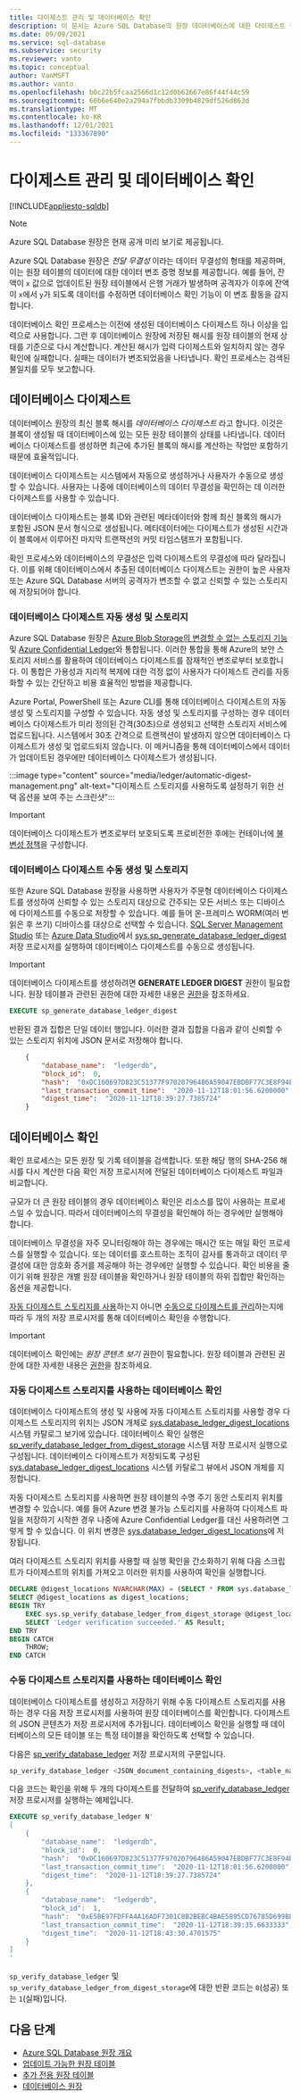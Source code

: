 ```yaml
---
title: 다이제스트 관리 및 데이터베이스 확인
description: 이 문서는 Azure SQL Database의 원장 데이터베이스에 대한 다이제스트 정보 및 데이터베이스 확인 관련 정보를 제공합니다.
ms.date: 09/09/2021
ms.service: sql-database
ms.subservice: security
ms.reviewer: vanto
ms.topic: conceptual
author: VanMSFT
ms.author: vanto
ms.openlocfilehash: b0c22b5fcaa2566d1c12d0b62667e86f44f44c59
ms.sourcegitcommit: 66b6e640e2a294a7fbbdb3309b4829df526d863d
ms.translationtype: MT
ms.contentlocale: ko-KR
ms.lasthandoff: 12/01/2021
ms.locfileid: "133367890"
---
```

# <a name="digest-management-and-database-verification"></a>다이제스트 관리 및 데이터베이스 확인

[!INCLUDE[appliesto-sqldb](../includes/appliesto-sqldb.md)]

> [!NOTE]
> Azure SQL Database 원장은 현재 공개 미리 보기로 제공됩니다.

Azure SQL Database 원장은 *전달 무결성* 이라는 데이터 무결성의 형태를 제공하며, 이는 원장 테이블의 데이터에 대한 데이터 변조 증명 정보를 제공합니다. 예를 들어, 잔액이 `x` 값으로 업데이트된 원장 테이블에서 은행 거래가 발생하며 공격자가 이후에 잔액이 `x`에서 `y`가 되도록 데이터를 수정하면 데이터베이스 확인 기능이 이 변조 활동을 감지합니다.  

데이터베이스 확인 프로세스는 이전에 생성된 데이터베이스 다이제스트 하나 이상을 입력으로 사용합니다. 그런 후 데이터베이스 원장에 저장된 해시를 원장 테이블의 현재 상태를 기준으로 다시 계산합니다. 계산된 해시가 입력 다이제스트와 일치하지 않는 경우 확인에 실패합니다. 실패는 데이터가 변조되었음을 나타냅니다. 확인 프로세스는 검색된 불일치를 모두 보고합니다.

## <a name="database-digests"></a>데이터베이스 다이제스트

데이터베이스 원장의 최신 블록 해시를 *데이터베이스 다이제스트* 라고 합니다. 이것은 블록이 생성될 때 데이터베이스에 있는 모든 원장 테이블의 상태를 나타냅니다. 데이터베이스 다이제스트를 생성하면 최근에 추가된 블록의 해시를 계산하는 작업만 포함하기 때문에 효율적입니다. 

데이터베이스 다이제스트는 시스템에서 자동으로 생성하거나 사용자가 수동으로 생성할 수 있습니다. 사용자는 나중에 데이터베이스의 데이터 무결성을 확인하는 데 이러한 다이제스트를 사용할 수 있습니다. 

데이터베이스 다이제스트는 블록 ID와 관련된 메타데이터와 함께 최신 블록의 해시가 포함된 JSON 문서 형식으로 생성됩니다. 메타데이터에는 다이제스트가 생성된 시간과 이 블록에서 이루어진 마지막 트랜잭션의 커밋 타임스탬프가 포함됩니다.

확인 프로세스와 데이터베이스의 무결성은 입력 다이제스트의 무결성에 따라 달라집니다. 이를 위해 데이터베이스에서 추출된 데이터베이스 다이제스트는 권한이 높은 사용자 또는 Azure SQL Database 서버의 공격자가 변조할 수 없고 신뢰할 수 있는 스토리지에 저장되어야 합니다.

### <a name="automatic-generation-and-storage-of-database-digests"></a>데이터베이스 다이제스트 자동 생성 및 스토리지

Azure SQL Database 원장은 [Azure Blob Storage의 변경할 수 없는 스토리지 기능](../../storage/blobs/immutable-storage-overview.md) 및 [Azure Confidential Ledger](../../confidential-ledger/index.yml)와 통합됩니다. 이러한 통합을 통해 Azure의 보안 스토리지 서비스를 활용하여 데이터베이스 다이제스트를 잠재적인 변조로부터 보호합니다. 이 통합은 가용성과 지리적 복제에 대한 걱정 없이 사용자가 다이제스트 관리를 자동화할 수 있는 간단하고 비용 효율적인 방법을 제공합니다. 

Azure Portal, PowerShell 또는 Azure CLI를 통해 데이터베이스 다이제스트의 자동 생성 및 스토리지를 구성할 수 있습니다. 자동 생성 및 스토리지를 구성하는 경우 데이터베이스 다이제스트가 미리 정의된 간격(30초)으로 생성되고 선택한 스토리지 서비스에 업로드됩니다. 시스템에서 30초 간격으로 트랜잭션이 발생하지 않으면 데이터베이스 다이제스트가 생성 및 업로드되지 않습니다. 이 메커니즘을 통해 데이터베이스에서 데이터가 업데이트된 경우에만 데이터베이스 다이제스트가 생성됩니다.

:::image type="content" source="media/ledger/automatic-digest-management.png" alt-text="다이제스트 스토리지를 사용하도록 설정하기 위한 선택 옵션을 보여 주는 스크린샷"::: 

> [!IMPORTANT]
> 데이터베이스 다이제스트가 변조로부터 보호되도록 프로비전한 후에는 컨테이너에 [불변성 정책](../../storage/blobs/immutable-policy-configure-version-scope.md)을 구성합니다.

### <a name="manual-generation-and-storage-of-database-digests"></a>데이터베이스 다이제스트 수동 생성 및 스토리지

또한 Azure SQL Database 원장을 사용하면 사용자가 주문형 데이터베이스 다이제스트를 생성하여 신뢰할 수 있는 스토리지 대상으로 간주되는 모든 서비스 또는 디바이스에 다이제스트를 수동으로 저장할 수 있습니다. 예를 들어 온-프레미스 WORM(여러 번 읽은 후 쓰기) 디바이스를 대상으로 선택할 수 있습니다. [SQL Server Management Studio](/sql/ssms/download-sql-server-management-studio-ssms) 또는 [Azure Data Studio](/sql/azure-data-studio/download-azure-data-studio)에서 [sys.sp_generate_database_ledger_digest](/sql/relational-databases/system-stored-procedures/sys-sp-generate-database-ledger-digest-transact-sql) 저장 프로시저를 실행하여 데이터베이스 다이제스트를 수동으로 생성됩니다.

> [!IMPORTANT]
> 데이터베이스 다이제스트를 생성하려면 **GENERATE LEDGER DIGEST** 권한이 필요합니다. 원장 테이블과 관련된 권한에 대한 자세한 내용은 [권한](/sql/relational-databases/security/permissions-database-engine#asdbpermissions)을 참조하세요. 

```sql
EXECUTE sp_generate_database_ledger_digest
```

반환된 결과 집합은 단일 데이터 행입니다. 이러한 결과 집합을 다음과 같이 신뢰할 수 있는 스토리지 위치에 JSON 문서로 저장해야 합니다.

```json
    {
        "database_name":  "ledgerdb",
        "block_id":  0,
        "hash":  "0xDC160697D823C51377F97020796486A59047EBDBF77C3E8F94EEE0FFF7B38A6A",
        "last_transaction_commit_time":  "2020-11-12T18:01:56.6200000",
        "digest_time":  "2020-11-12T18:39:27.7385724"
    }
```

## <a name="database-verification"></a>데이터베이스 확인

확인 프로세스는 모든 원장 및 기록 테이블을 검색합니다. 또한 해당 행의 SHA-256 해시를 다시 계산한 다음 확인 저장 프로시저에 전달된 데이터베이스 다이제스트 파일과 비교합니다. 

규모가 더 큰 원장 테이블의 경우 데이터베이스 확인은 리소스를 많이 사용하는 프로세스일 수 있습니다. 따라서 데이터베이스의 무결성을 확인해야 하는 경우에만 실행해야 합니다. 

데이터베이스 무결성을 자주 모니터링해야 하는 경우에는 매시간 또는 매일 확인 프로세스를 실행할 수 있습니다. 또는 데이터를 호스트하는 조직이 감사를 통과하고 데이터 무결성에 대한 암호화 증거를 제공해야 하는 경우에만 실행할 수 있습니다. 확인 비용을 줄이기 위해 원장은 개별 원장 테이블을 확인하거나 원장 테이블의 하위 집합만 확인하는 옵션을 제공합니다. 

[자동 다이제스트 스토리지를 사용](#database-verification-that-uses-automatic-digest-storage)하는지 아니면 [수동으로 다이제스트를 관리](#database-verification-that-uses-manual-digest-storage)하는지에 따라 두 개의 저장 프로시저를 통해 데이터베이스 확인을 수행합니다.

> [!IMPORTANT]
> 데이터베이스 확인에는 *원장 콘텐츠 보기* 권한이 필요합니다. 원장 테이블과 관련된 권한에 대한 자세한 내용은 [권한](/sql/relational-databases/security/permissions-database-engine#asdbpermissions)을 참조하세요. 

### <a name="database-verification-that-uses-automatic-digest-storage"></a>자동 다이제스트 스토리지를 사용하는 데이터베이스 확인

데이터베이스 다이제스트의 생성 및 사용에 자동 다이제스트 스토리지를 사용할 경우 다이제스트 스토리지의 위치는 JSON 개체로 [sys.database_ledger_digest_locations](/sql/relational-databases/system-catalog-views/sys-database-ledger-digest-locations-transact-sql) 시스템 카탈로그 보기에 있습니다. 데이터베이스 확인 실행은 [sp_verify_database_ledger_from_digest_storage](/sql/relational-databases/system-stored-procedures/sys-sp-verify-database-ledger-from-digest-storage-transact-sql) 시스템 저장 프로시저 실행으로 구성됩니다. 데이터베이스 다이제스트가 저장되도록 구성된 [sys.database_ledger_digest_locations](/sql/relational-databases/system-catalog-views/sys-database-ledger-digest-locations-transact-sql) 시스템 카탈로그 뷰에서 JSON 개체를 지정합니다. 

자동 다이제스트 스토리지를 사용하면 원장 테이블의 수명 주기 동안 스토리지 위치를 변경할 수 있습니다.  예를 들어 Azure 변경 불가능 스토리지를 사용하여 다이제스트 파일을 저장하기 시작한 경우 나중에 Azure Confidential Ledger를 대신 사용하려면 그렇게 할 수 있습니다. 이 위치 변경은 [sys.database_ledger_digest_locations](/sql/relational-databases/system-catalog-views/sys-database-ledger-digest-locations-transact-sql)에 저장됩니다. 

여러 다이제스트 스토리지 위치를 사용할 때 실행 확인을 간소화하기 위해 다음 스크립트가 다이제스트의 위치를 가져오고 이러한 위치를 사용하여 확인을 실행합니다.

```sql
DECLARE @digest_locations NVARCHAR(MAX) = (SELECT * FROM sys.database_ledger_digest_locations FOR JSON AUTO, INCLUDE_NULL_VALUES);
SELECT @digest_locations as digest_locations;
BEGIN TRY
    EXEC sys.sp_verify_database_ledger_from_digest_storage @digest_locations;
    SELECT 'Ledger verification succeeded.' AS Result;
END TRY
BEGIN CATCH
    THROW;
END CATCH
```

### <a name="database-verification-that-uses-manual-digest-storage"></a>수동 다이제스트 스토리지를 사용하는 데이터베이스 확인

데이터베이스 다이제스트를 생성하고 저장하기 위해 수동 다이제스트 스토리지를 사용하는 경우 다음 저장 프로시저를 사용하여 원장 데이터베이스를 확인합니다. 다이제스트의 JSON 콘텐츠가 저장 프로시저에 추가됩니다. 데이터베이스 확인을 실행할 때 데이터베이스의 모든 테이블 또는 특정 테이블을 확인하도록 선택할 수 있습니다. 

다음은 [sp_verify_database_ledger](/sql/relational-databases/system-stored-procedures/sys-sp-verify-database-ledger-transact-sql) 저장 프로시저의 구문입니다.

```sql
sp_verify_database_ledger <JSON_document_containing_digests>, <table_name> 
```

다음 코드는 확인을 위해 두 개의 다이제스트를 전달하여 [sp_verify_database_ledger](/sql/relational-databases/system-stored-procedures/sys-sp-verify-database-ledger-transact-sql) 저장 프로시저를 실행하는 예제입니다. 

```sql
EXECUTE sp_verify_database_ledger N'
[
    {
        "database_name":  "ledgerdb",
        "block_id":  0,
        "hash":  "0xDC160697D823C51377F97020796486A59047EBDBF77C3E8F94EEE0FFF7B38A6A",
        "last_transaction_commit_time":  "2020-11-12T18:01:56.6200000",
        "digest_time":  "2020-11-12T18:39:27.7385724"
    },
    {
        "database_name":  "ledgerdb",
        "block_id":  1,
        "hash":  "0xE5BE97FDFFA4A16ADF7301C8B2BEBC4BAE5895CD76785D699B815ED2653D9EF8",
        "last_transaction_commit_time":  "2020-11-12T18:39:35.6633333",
        "digest_time":  "2020-11-12T18:43:30.4701575"
    }
]
'
```

`sp_verify_database_ledger` 및 `sp_verify_database_ledger_from_digest_storage`에 대한 반환 코드는 `0`(성공) 또는 `1`(실패)입니다.

## <a name="next-steps"></a>다음 단계

- [Azure SQL Database 원장 개요](ledger-overview.md)
- [업데이트 가능한 원장 테이블](ledger-updatable-ledger-tables.md)   
- [추가 전용 원장 테이블](ledger-append-only-ledger-tables.md)   
- [데이터베이스 원장](ledger-database-ledger.md)